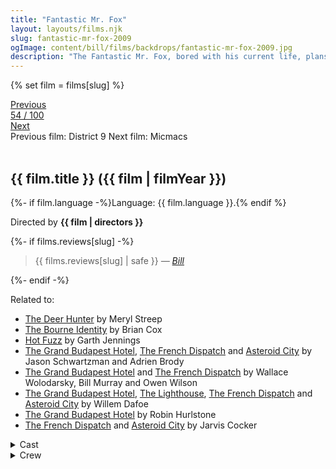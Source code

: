 ```yaml
---
title: "Fantastic Mr. Fox"
layout: layouts/films.njk
slug: fantastic-mr-fox-2009
ogImage: content/bill/films/backdrops/fantastic-mr-fox-2009.jpg
description: "The Fantastic Mr. Fox, bored with his current life, plans a heist against the three local farmers. The farmers, tired of sharing their chickens with the sly fox, seek revenge against him and his family."
---
```


{% set film = films[slug] %}

<nav class="films">
  <div class="prev">
    <a href="../district-9-2009"><i class="fa-solid fa-chevron-left fa-xs"></i> Previous</a>
  </div>
  <div>
    <a class="simple" href="../">54 / 100</a>
  </div>
  <div class="next">
    <a href="../micmacs-2009">Next <i class="fa-solid fa-chevron-right fa-xs"></i></a>
  </div>
  <div class="hint">
    <span class="prev-hint">
      <span class="sr-only">Previous film:</span>
      District 9
    </span>
    <span class="next-hint">
      <span class="sr-only">Next film:</span>
      Micmacs
    </span>
  </div>
</nav>

<article class="film slug-fantastic-mr-fox-2009">
  <div class="backdrop-and-poster">
    <img class="poster" src="../films/posters/{{ slug }}.jpg" alt="">
    <img class="backdrop" src="../films/backdrops/{{ slug }}.jpg" alt="">
  </div>

  <h1>{{ film.title }} ({{ film | filmYear }})</h1>

  <p>
    {%- if film.language -%}Language: {{ film.language }}.{% endif %}
    
  </p>

  <p class="director">
    Directed by <strong>{{ film | directors }}</strong>
  </p>

  {%- if films.reviews[slug] -%}
    <blockquote> 
      {{ films.reviews[slug] | safe }} <em>—&nbsp;<a href="/bill">Bill</a></em>
    </blockquote> 
  {%- endif -%}

  <p class="related-films">Related to:</p>
  <ul class="related-films">
  <li><a href="../the-deer-hunter-1978">The Deer Hunter</a> by Meryl Streep</li>
<li><a href="../the-bourne-identity-2002">The Bourne Identity</a> by Brian Cox</li>
<li><a href="../hot-fuzz-2007">Hot Fuzz</a> by Garth Jennings</li>
<li><a href="../the-grand-budapest-hotel-2014">The Grand Budapest Hotel</a>, <a href="../the-french-dispatch-2021">The French Dispatch</a> and <a href="../asteroid-city-2023">Asteroid City</a> by Jason Schwartzman and Adrien Brody</li>
<li><a href="../the-grand-budapest-hotel-2014">The Grand Budapest Hotel</a> and <a href="../the-french-dispatch-2021">The French Dispatch</a> by Wallace Wolodarsky, Bill Murray and Owen Wilson</li>
<li><a href="../the-grand-budapest-hotel-2014">The Grand Budapest Hotel</a>, <a href="../the-lighthouse-2019">The Lighthouse</a>, <a href="../the-french-dispatch-2021">The French Dispatch</a> and <a href="../asteroid-city-2023">Asteroid City</a> by Willem Dafoe</li>
<li><a href="../the-grand-budapest-hotel-2014">The Grand Budapest Hotel</a> by Robin Hurlstone</li>
<li><a href="../the-french-dispatch-2021">The French Dispatch</a> and <a href="../asteroid-city-2023">Asteroid City</a> by Jarvis Cocker</li>
  </ul>

  <section class="film-detail">
    <div>
      <details>
        <summary>
          <i class="fa-solid fa-masks-theater"></i>
          Cast
        </summary>
        <ul>
          {%- for cast in film.credits.cast -%}
            <li>
              {{ cast.name }} as <em>{{ cast.character }}</em>
            </li>
          {%- endfor -%}
        </ul>
      </details>
      <details>
        <summary>
          <i class="fa-solid fa-clapperboard"></i>
          Crew
        </summary>
        <ul>
          {%- for crew in film.credits.crew -%}
            <li>
              {{ crew.name }} &mdash; <em>{{ crew.job }}</em>
            </li>
          {%- endfor -%}
        </ul>
      </details>
    </div>
  </section>
</article>
